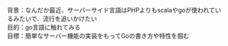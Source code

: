 背景：なんだか最近、サーバーサイド言語はPHPよりもscalaやgoが使われているみたいで、流行を追いかけたい<br>
目的：go言語に触れてみる<br>
目標：簡単なサーバー機能の実装をもってGoの書き方や特性を掴む<br>
